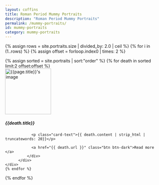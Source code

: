 ```yaml
---
layout: coffins
title: Roman Period Mummy Portraits
description: "Roman Period Mummy Portraits"
permalink: /mummy-portraits/
id: mummy-portraits
category: mummy-portraits
---
```

{% assign rows = site.portraits.size | divided_by: 2.0 | ceil %}
{% for i in (1..rows) %}
  {% assign offset = forloop.index0 | times: 2 %}
  <div class="row">
  {% assign sorted = site.portraits | sort:"order" %}
  {% for death in sorted limit:2 offset:offset %}
     <div class="col-md-6 mt-3">
          <div class="card h-100">
              <div class="card-body">
              <img class="align-self-center mr-3 rounded-circle float-right thumb-post" src="{{death.image}}"
                             alt="{{page.title}}'s image" height="150" width="150">
                <h5 class="card-title">{{death.title}} </h5>

                <p class="card-text">{{ death.content | strip_html | truncatewords: 20}}</p>

                <a href="{{ death.url }}" class="btn btn-dark">Read more </a>
              </div>
          </div>
    </div>
    {% endfor %}
  </div>
{% endfor %}

